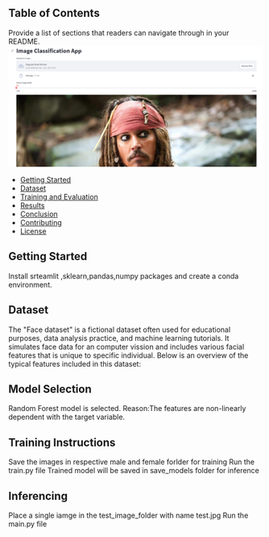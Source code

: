 ## Table of Contents
Provide a list of sections that readers can navigate through in your README.
![](https://github.com/V3nkatesh94/Gender-Image-Classification/blob/main/image.png)

- [Getting Started](#getting-started)
- [Dataset](#dataset)
- [Training and Evaluation](#training-and-evaluation)
- [Results](#results)
- [Conclusion](#conclusion)
- [Contributing](#contributing)
- [License](#license)

## Getting Started
Install srteamlit ,sklearn,pandas,numpy packages and create a conda environment.

## Dataset
The "Face dataset" is a fictional dataset often used for educational purposes, data analysis practice, and machine learning tutorials. It simulates face data for an computer vission and includes various facial features that is unique to specific individual. Below is an overview of the typical features included in this dataset:

## Model Selection
Random Forest model is selected.
Reason:The features are non-linearly dependent with the target variable.

## Training Instructions
Save the images in respective male and female forlder for training
Run the train.py file
Trained model will be saved in save_models folder for inference

## Inferencing
Place a single iamge in the test_image_folder with name test.jpg
Run the main.py file

